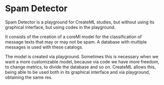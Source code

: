 # Spam Detector
Spam Detector is a playground for CreateML studies, but without using its graphical interface, but using codes in the playground.

It consists of the creation of a coreMl model for the classification of message texts that may or may not be spam. A database with multiple messages is used with these catalogs.

The model is created via playground. Sometimes this is necessary when we want a more customizable model, because via code we have more freedom, to change metrics, to divide the database and so on. CreateML allows this, being able to be used both in its graphical interface and via playground, obtaining the same res.
